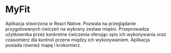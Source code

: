 # MyFit

Aplikacja stworzona w React Native. Pozwala na przeglądanie przygotowanych ćwiczeń na wybrany zestaw mięśni. Przeprowadza użytkownika przez konkretne ćwiczenia oferując opis ich wykonywania oraz czasomierz dla kontroli przerw między ich wykonywaniem. Aplikacja posiada również mapę i krokomierz.
